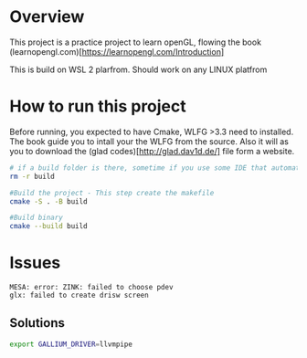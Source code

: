 # Overview
This project is a practice project to learn openGL, flowing the book (learnopengl.com)[https://learnopengl.com/Introduction]

This is build on WSL 2 plarfrom. Should work on any LINUX platfrom

# How to run this project
Before running, you expected to have Cmake, WLFG >3.3 need to installed. The book guide you to intall your the WLFG from the source. Also it will as you to download the (glad codes)[http://glad.dav1d.de/] file form a website. 

```sh
# if a build folder is there, sometime if you use some IDE that automaticaly build your code
rm -r build

#Build the project - This step create the makefile
cmake -S . -B build

#Build binary
cmake --build build
```

# Issues
```
MESA: error: ZINK: failed to choose pdev
glx: failed to create drisw screen
```
## Solutions
```bash
export GALLIUM_DRIVER=llvmpipe
```
